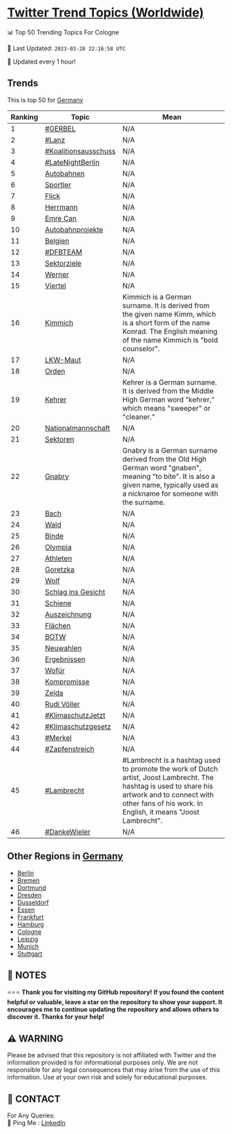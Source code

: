 [Twitter Trend Topics (Worldwide)](https://github.com/ErcinDedeoglu/Twitter-Trend-Topics)
==========


📊 Top 50 Trending Topics For Cologne

📆 Last Updated: `2023-03-28 22:16:58 UTC`

🔧 Updated every 1 hour!


## Trends

This is top 50 for [Germany](</Germany>)

| Ranking | Topic | Mean |
| ------- | ------------ | ------------ |
| 1 | [#GERBEL](http://twitter.com/search?q=%23GERBEL) | N/A |
| 2 | [#Lanz](http://twitter.com/search?q=%23Lanz) | N/A |
| 3 | [#Koalitionsausschuss](http://twitter.com/search?q=%23Koalitionsausschuss) | N/A |
| 4 | [#LateNightBerlin](http://twitter.com/search?q=%23LateNightBerlin) | N/A |
| 5 | [Autobahnen](http://twitter.com/search?q=Autobahnen) | N/A |
| 6 | [Sportler](http://twitter.com/search?q=Sportler) | N/A |
| 7 | [Flick](http://twitter.com/search?q=Flick) | N/A |
| 8 | [Herrmann](http://twitter.com/search?q=Herrmann) | N/A |
| 9 | [Emre Can](http://twitter.com/search?q=Emre+Can) | N/A |
| 10 | [Autobahnprojekte](http://twitter.com/search?q=Autobahnprojekte) | N/A |
| 11 | [Belgien](http://twitter.com/search?q=Belgien) | N/A |
| 12 | [#DFBTEAM](http://twitter.com/search?q=%23DFBTEAM) | N/A |
| 13 | [Sektorziele](http://twitter.com/search?q=Sektorziele) | N/A |
| 14 | [Werner](http://twitter.com/search?q=Werner) | N/A |
| 15 | [Viertel](http://twitter.com/search?q=Viertel) | N/A |
| 16 | [Kimmich](http://twitter.com/search?q=Kimmich) | Kimmich is a German surname. It is derived from the given name Kimm, which is a short form of the name Konrad. The English meaning of the name Kimmich is "bold counselor". |
| 17 | [LKW-Maut](http://twitter.com/search?q=LKW-Maut) | N/A |
| 18 | [Orden](http://twitter.com/search?q=Orden) | N/A |
| 19 | [Kehrer](http://twitter.com/search?q=Kehrer) | Kehrer is a German surname. It is derived from the Middle High German word "kehrer," which means "sweeper" or "cleaner." |
| 20 | [Nationalmannschaft](http://twitter.com/search?q=Nationalmannschaft) | N/A |
| 21 | [Sektoren](http://twitter.com/search?q=Sektoren) | N/A |
| 22 | [Gnabry](http://twitter.com/search?q=Gnabry) | Gnabry is a German surname derived from the Old High German word "gnaben", meaning "to bite". It is also a given name, typically used as a nickname for someone with the surname. |
| 23 | [Bach](http://twitter.com/search?q=Bach) | N/A |
| 24 | [Wald](http://twitter.com/search?q=Wald) | N/A |
| 25 | [Binde](http://twitter.com/search?q=Binde) | N/A |
| 26 | [Olympia](http://twitter.com/search?q=Olympia) | N/A |
| 27 | [Athleten](http://twitter.com/search?q=Athleten) | N/A |
| 28 | [Goretzka](http://twitter.com/search?q=Goretzka) | N/A |
| 29 | [Wolf](http://twitter.com/search?q=Wolf) | N/A |
| 30 | [Schlag ins Gesicht](http://twitter.com/search?q=Schlag+ins+Gesicht) | N/A |
| 31 | [Schiene](http://twitter.com/search?q=Schiene) | N/A |
| 32 | [Auszeichnung](http://twitter.com/search?q=Auszeichnung) | N/A |
| 33 | [Flächen](http://twitter.com/search?q=Fl%c3%a4chen) | N/A |
| 34 | [BOTW](http://twitter.com/search?q=BOTW) | N/A |
| 35 | [Neuwahlen](http://twitter.com/search?q=Neuwahlen) | N/A |
| 36 | [Ergebnissen](http://twitter.com/search?q=Ergebnissen) | N/A |
| 37 | [Wofür](http://twitter.com/search?q=Wof%c3%bcr) | N/A |
| 38 | [Kompromisse](http://twitter.com/search?q=Kompromisse) | N/A |
| 39 | [Zelda](http://twitter.com/search?q=Zelda) | N/A |
| 40 | [Rudi Völler](http://twitter.com/search?q=Rudi+V%c3%b6ller) | N/A |
| 41 | [#KlimaschutzJetzt](http://twitter.com/search?q=%23KlimaschutzJetzt) | N/A |
| 42 | [#Klimaschutzgesetz](http://twitter.com/search?q=%23Klimaschutzgesetz) | N/A |
| 43 | [#Merkel](http://twitter.com/search?q=%23Merkel) | N/A |
| 44 | [#Zapfenstreich](http://twitter.com/search?q=%23Zapfenstreich) | N/A |
| 45 | [#Lambrecht](http://twitter.com/search?q=%23Lambrecht) | #Lambrecht is a hashtag used to promote the work of Dutch artist, Joost Lambrecht. The hashtag is used to share his artwork and to connect with other fans of his work. In English, it means "Joost Lambrecht". |
| 46 | [#DankeWieler](http://twitter.com/search?q=%23DankeWieler) | N/A |



## Other Regions in [Germany](</Germany>)

* [Berlin](</Germany/Berlin.md>)
* [Bremen](</Germany/Bremen.md>)
* [Dortmund](</Germany/Dortmund.md>)
* [Dresden](</Germany/Dresden.md>)
* [Dusseldorf](</Germany/Dusseldorf.md>)
* [Essen](</Germany/Essen.md>)
* [Frankfurt](</Germany/Frankfurt.md>)
* [Hamburg](</Germany/Hamburg.md>)
* [Cologne](</Germany/Cologne.md>)
* [Leipzig](</Germany/Leipzig.md>)
* [Munich](</Germany/Munich.md>)
* [Stuttgart](</Germany/Stuttgart.md>)



## 📝 NOTES

⭐⭐⭐ **Thank you for visiting my GitHub repository! If you found the content helpful or valuable, leave a star on the repository to show your support. It encourages me to continue updating the repository and allows others to discover it. Thanks for your help!**


## ⚠️ WARNING

Please be advised that this repository is not affiliated with Twitter and the information provided is for informational purposes only. We are not responsible for any legal consequences that may arise from the use of this information. Use at your own risk and solely for educational purposes.


## 📨 CONTACT

 For Any Queries:  
            🏓 Ping Me : [LinkedIn](https://www.linkedin.com/in/ercindedeoglu/)
